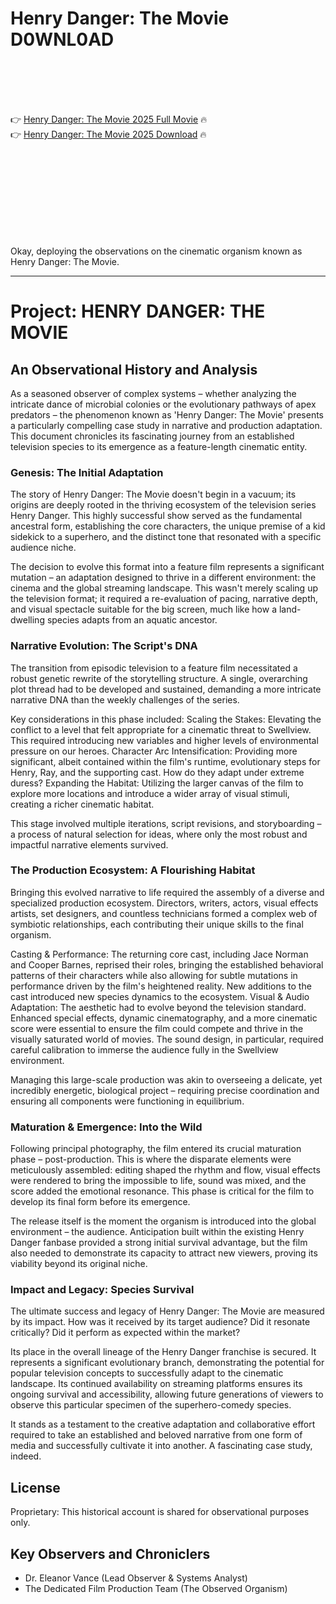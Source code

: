 # Henry Danger: The Movie D0WNL0AD

<br><br><br><br>


👉 <a href="https://Andrew-backbarlago1984.github.io/thoxazhqpq/">Henry Danger: The Movie 2025 Full Movie</a> 🔥
<br>
👉 <a href="https://Andrew-backbarlago1984.github.io/thoxazhqpq/">Henry Danger: The Movie 2025 Download</a> 🔥


<br><br><br><br><br><br><br><br>


Okay, deploying the observations on the cinematic organism known as Henry Danger: The Movie.

---


# Project: HENRY DANGER: THE MOVIE

## An Observational History and Analysis

As a seasoned observer of complex systems – whether analyzing the intricate dance of microbial colonies or the evolutionary pathways of apex predators – the phenomenon known as 'Henry Danger: The Movie' presents a particularly compelling case study in narrative and production adaptation. This document chronicles its fascinating journey from an established television species to its emergence as a feature-length cinematic entity.

### Genesis: The Initial Adaptation

The story of Henry Danger: The Movie doesn't begin in a vacuum; its origins are deeply rooted in the thriving ecosystem of the television series Henry Danger. This highly successful show served as the fundamental ancestral form, establishing the core characters, the unique premise of a kid sidekick to a superhero, and the distinct tone that resonated with a specific audience niche.

The decision to evolve this format into a feature film represents a significant mutation – an adaptation designed to thrive in a different environment: the cinema and the global streaming landscape. This wasn't merely scaling up the television format; it required a re-evaluation of pacing, narrative depth, and visual spectacle suitable for the big screen, much like how a land-dwelling species adapts from an aquatic ancestor.

### Narrative Evolution: The Script's DNA

The transition from episodic television to a feature film necessitated a robust genetic rewrite of the storytelling structure. A single, overarching plot thread had to be developed and sustained, demanding a more intricate narrative DNA than the weekly challenges of the series.

Key considerations in this phase included:
   Scaling the Stakes: Elevating the conflict to a level that felt appropriate for a cinematic threat to Swellview. This required introducing new variables and higher levels of environmental pressure on our heroes.
   Character Arc Intensification: Providing more significant, albeit contained within the film's runtime, evolutionary steps for Henry, Ray, and the supporting cast. How do they adapt under extreme duress?
   Expanding the Habitat: Utilizing the larger canvas of the film to explore more locations and introduce a wider array of visual stimuli, creating a richer cinematic habitat.

This stage involved multiple iterations, script revisions, and storyboarding – a process of natural selection for ideas, where only the most robust and impactful narrative elements survived.

### The Production Ecosystem: A Flourishing Habitat

Bringing this evolved narrative to life required the assembly of a diverse and specialized production ecosystem. Directors, writers, actors, visual effects artists, set designers, and countless technicians formed a complex web of symbiotic relationships, each contributing their unique skills to the final organism.

   Casting & Performance: The returning core cast, including Jace Norman and Cooper Barnes, reprised their roles, bringing the established behavioral patterns of their characters while also allowing for subtle mutations in performance driven by the film's heightened reality. New additions to the cast introduced new species dynamics to the ecosystem.
   Visual & Audio Adaptation: The aesthetic had to evolve beyond the television standard. Enhanced special effects, dynamic cinematography, and a more cinematic score were essential to ensure the film could compete and thrive in the visually saturated world of movies. The sound design, in particular, required careful calibration to immerse the audience fully in the Swellview environment.

Managing this large-scale production was akin to overseeing a delicate, yet incredibly energetic, biological project – requiring precise coordination and ensuring all components were functioning in equilibrium.

### Maturation & Emergence: Into the Wild

Following principal photography, the film entered its crucial maturation phase – post-production. This is where the disparate elements were meticulously assembled: editing shaped the rhythm and flow, visual effects were rendered to bring the impossible to life, sound was mixed, and the score added the emotional resonance. This phase is critical for the film to develop its final form before its emergence.

The release itself is the moment the organism is introduced into the global environment – the audience. Anticipation built within the existing Henry Danger fanbase provided a strong initial survival advantage, but the film also needed to demonstrate its capacity to attract new viewers, proving its viability beyond its original niche.

### Impact and Legacy: Species Survival

The ultimate success and legacy of Henry Danger: The Movie are measured by its impact. How was it received by its target audience? Did it resonate critically? Did it perform as expected within the market?

Its place in the overall lineage of the Henry Danger franchise is secured. It represents a significant evolutionary branch, demonstrating the potential for popular television concepts to successfully adapt to the cinematic landscape. Its continued availability on streaming platforms ensures its ongoing survival and accessibility, allowing future generations of viewers to observe this particular specimen of the superhero-comedy species.

It stands as a testament to the creative adaptation and collaborative effort required to take an established and beloved narrative from one form of media and successfully cultivate it into another. A fascinating case study, indeed.

## License

Proprietary: This historical account is shared for observational purposes only.

## Key Observers and Chroniclers

- Dr. Eleanor Vance (Lead Observer & Systems Analyst)
- The Dedicated Film Production Team (The Observed Organism)


